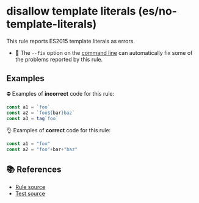 # disallow template literals (es/no-template-literals)

This rule reports ES2015 template literals as errors.

- :wrench: The `--fix` option on the [command line](http://eslint.org/docs/user-guide/command-line-interface#fix) can automatically fix some of the problems reported by this rule.

## Examples

⛔ Examples of **incorrect** code for this rule:

```js
const a1 = `foo`
const a2 = `foo${bar}baz`
const a3 = tag`foo`
```

👌 Examples of **correct** code for this rule:

```js
const a1 = "foo"
const a2 = "foo"+bar+"baz"
```

## 📚 References

- [Rule source](../../lib/rules/no-template-literals.js)
- [Test source](../../tests/lib/rules/no-template-literals.js)
